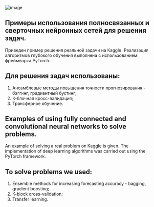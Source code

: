 ![image](https://github.com/Aleksandr62aa/AI_ML_DL/assets/145801941/221ef547-ba49-482c-b3d0-c9a05729d91d)

## Примеры использования полносвязанных и сверточных нейронных сетей для решения задач.
Приведен пример решения реальной задачи на Kaggle.
Реализация алгоритмов глубокого обучения выполнена с использованием фреймворка PyTorch.
## Для решения задач использованы:
1. Ансамблевые методы повышения точности прогнозирования - бэггинг, градиентный бустинг;
2. К-блочная кросс-валидация;
3. Трансферное обучение.

## Examples of using fully connected and convolutional neural networks to solve problems.
An example of solving a real problem on Kaggle is given.
The implementation of deep learning algorithms was carried out using the PyTorch framework.
## To solve problems we used:
1. Ensemble methods for increasing forecasting accuracy - bagging, gradient boosting;
2. K-block cross-validation;
3. Transfer learning.

